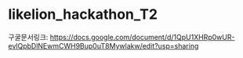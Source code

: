 # likelion_hackathon_T2
구굴문서링크:
https://docs.google.com/document/d/1QpU1XHRp0wUR-evlQpbDlNEwmCWH9Bup0uT8Mywlakw/edit?usp=sharing
